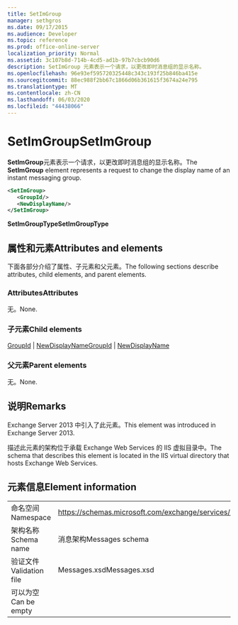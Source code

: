 ```yaml
---
title: SetImGroup
manager: sethgros
ms.date: 09/17/2015
ms.audience: Developer
ms.topic: reference
ms.prod: office-online-server
localization_priority: Normal
ms.assetid: 3c107b8d-714b-4cd5-ad1b-97b7cbcb90d6
description: SetImGroup 元素表示一个请求，以更改即时消息组的显示名称。
ms.openlocfilehash: 96e93ef595720325448c343c193f25b846ba415e
ms.sourcegitcommit: 88ec988f2bb67c1866d06b361615f3674a24e795
ms.translationtype: MT
ms.contentlocale: zh-CN
ms.lasthandoff: 06/03/2020
ms.locfileid: "44438066"
---
```

# <a name="setimgroup"></a><span data-ttu-id="51be9-103">SetImGroup</span><span class="sxs-lookup"><span data-stu-id="51be9-103">SetImGroup</span></span>

<span data-ttu-id="51be9-104">**SetImGroup**元素表示一个请求，以更改即时消息组的显示名称。</span><span class="sxs-lookup"><span data-stu-id="51be9-104">The **SetImGroup** element represents a request to change the display name of an instant messaging group.</span></span> 
  
```XML
<SetImGroup>
   <GroupId/>
   <NewDisplayName/>
</SetImGroup>
```

 <span data-ttu-id="51be9-105">**SetImGroupType**</span><span class="sxs-lookup"><span data-stu-id="51be9-105">**SetImGroupType**</span></span>
## <a name="attributes-and-elements"></a><span data-ttu-id="51be9-106">属性和元素</span><span class="sxs-lookup"><span data-stu-id="51be9-106">Attributes and elements</span></span>

<span data-ttu-id="51be9-107">下面各部分介绍了属性、子元素和父元素。</span><span class="sxs-lookup"><span data-stu-id="51be9-107">The following sections describe attributes, child elements, and parent elements.</span></span>
  
### <a name="attributes"></a><span data-ttu-id="51be9-108">Attributes</span><span class="sxs-lookup"><span data-stu-id="51be9-108">Attributes</span></span>

<span data-ttu-id="51be9-109">无。</span><span class="sxs-lookup"><span data-stu-id="51be9-109">None.</span></span>
  
### <a name="child-elements"></a><span data-ttu-id="51be9-110">子元素</span><span class="sxs-lookup"><span data-stu-id="51be9-110">Child elements</span></span>

<span data-ttu-id="51be9-111">[GroupId](groupid.md)  | [NewDisplayName](newdisplayname.md)</span><span class="sxs-lookup"><span data-stu-id="51be9-111">[GroupId](groupid.md) | [NewDisplayName](newdisplayname.md)</span></span>
  
### <a name="parent-elements"></a><span data-ttu-id="51be9-112">父元素</span><span class="sxs-lookup"><span data-stu-id="51be9-112">Parent elements</span></span>

<span data-ttu-id="51be9-113">无。</span><span class="sxs-lookup"><span data-stu-id="51be9-113">None.</span></span>
  
## <a name="remarks"></a><span data-ttu-id="51be9-114">说明</span><span class="sxs-lookup"><span data-stu-id="51be9-114">Remarks</span></span>

<span data-ttu-id="51be9-115">Exchange Server 2013 中引入了此元素。</span><span class="sxs-lookup"><span data-stu-id="51be9-115">This element was introduced in Exchange Server 2013.</span></span>
  
<span data-ttu-id="51be9-116">描述此元素的架构位于承载 Exchange Web Services 的 IIS 虚拟目录中。</span><span class="sxs-lookup"><span data-stu-id="51be9-116">The schema that describes this element is located in the IIS virtual directory that hosts Exchange Web Services.</span></span>
  
## <a name="element-information"></a><span data-ttu-id="51be9-117">元素信息</span><span class="sxs-lookup"><span data-stu-id="51be9-117">Element information</span></span>

|||
|:-----|:-----|
|<span data-ttu-id="51be9-118">命名空间</span><span class="sxs-lookup"><span data-stu-id="51be9-118">Namespace</span></span>  <br/> |https://schemas.microsoft.com/exchange/services/2006/messages  <br/> |
|<span data-ttu-id="51be9-119">架构名称</span><span class="sxs-lookup"><span data-stu-id="51be9-119">Schema name</span></span>  <br/> |<span data-ttu-id="51be9-120">消息架构</span><span class="sxs-lookup"><span data-stu-id="51be9-120">Messages schema</span></span>  <br/> |
|<span data-ttu-id="51be9-121">验证文件</span><span class="sxs-lookup"><span data-stu-id="51be9-121">Validation file</span></span>  <br/> |<span data-ttu-id="51be9-122">Messages.xsd</span><span class="sxs-lookup"><span data-stu-id="51be9-122">Messages.xsd</span></span>  <br/> |
|<span data-ttu-id="51be9-123">可以为空</span><span class="sxs-lookup"><span data-stu-id="51be9-123">Can be empty</span></span>  <br/> ||
   

